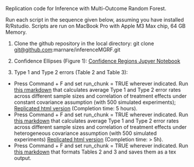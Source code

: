 Replication code for Inference with Multi-Outcome Random Forest.

Run each script in the sequence given below, assuming you have installed R/Rstudio. Scripts are run on MacBook Pro with Apple M3 Max chip, 64 GB Memory. 

1.  Clone the github repository in the local directory: git clone git@github.com:marnare/inferenceMGRF.git

2.  Confidence Ellipses (Figure 1): [Confidence Regions Jupyer Notebook](https://github.com/marnare/inferenceMGRF/blob/main/confidence_regions/confidence_regions.ipynb)

3.  Type 1 and Type 2 errors (Table 2 and Table 3):

  - Press Command + F and set run_chunk = TRUE wherever indicated. Run [this rmarkdown](https://github.com/marnare/inferenceMGRF/blob/main/confidence_regions/confidenceEllipses_sims_samplesizes.Rmd) that calculates average Type 1 and Type 2 error rates across different sample sizes and correlation of treatment effects under constant covariance assumption (with 500 simulated experiments); [Replicated html version](https://github.com/marnare/inferenceMGRF/blob/main/confidence_regions/confidenceEllipses_sims_samplesizes.html) (Completion time: 5 hours).
  - Press Command + F and set run_chunk = TRUE wherever indicated. Run [this markdown](https://github.com/marnare/inferenceMGRF/blob/main/confidence_regions/confidenceEllipses_sims_samplesizes_personalized.Rmd) that calculates average Type 1 and Type 2 error rates across different sample sizes and correlation of treatment effects under heterogeneous covariance assumption (with 500 simulated experiments) [Replicated html version](https://github.com/marnare/inferenceMGRF/blob/main/confidence_regions/confidenceEllipses_sims_samplesizes_personalized.html) (Completion time: > 5h).  
  - Press Command + F and set run_chunk = TRUE wherever indicated. Run [this markdown](https://github.com/marnare/inferenceMGRF/blob/main/confidence_regions/table_risks.Rmd) that formats Tables 2 and 3 and saves them as a tex output. 


